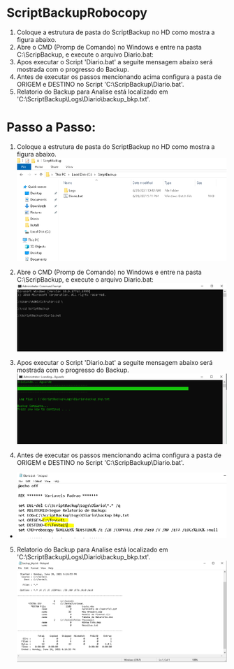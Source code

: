 # ScriptBackupRobocopy

1. Coloque a estrutura de pasta do ScriptBackup no HD como mostra a figura abaixo.
2. Abre o CMD (Promp de Comando) no Windows e entre na pasta C:\ScripBackup, e execute o arquivo Diario.bat:
3. Apos executar o Script 'Diario.bat' a seguite mensagem abaixo será mostrada com o progresso do Backup.
4. Antes de executar os passos mencionando acima configura a pasta de ORIGEM e DESTINO no Script 'C:\ScripBackup\Diario.bat'.
5. Relatorio do Backup para Analise está localizado em 'C:\ScriptBackup\Logs\Diario\backup_bkp.txt'.

# Passo a Passo:

1. Coloque a estrutura de pasta do ScriptBackup no HD como mostra a figura abaixo.
![Screenshot](screenshot01.png)

2. Abre o CMD (Promp de Comando) no Windows e entre na pasta C:\ScripBackup, e execute o arquivo Diario.bat:
![Screenshot](screenshot02.png)

3. Apos executar o Script 'Diario.bat' a seguite mensagem abaixo será mostrada com o progresso do Backup.
![Screenshot](screenshot03.png)

4. Antes de executar os passos mencionando acima configura a pasta de ORIGEM e DESTINO no Script 'C:\ScripBackup\Diario.bat'.
- ![Screenshot](screenshot04.png)

5. Relatorio do Backup para Analise está localizado em 'C:\ScriptBackup\Logs\Diario\backup_bkp.txt'.
![Screenshot](screenshot05.png)
